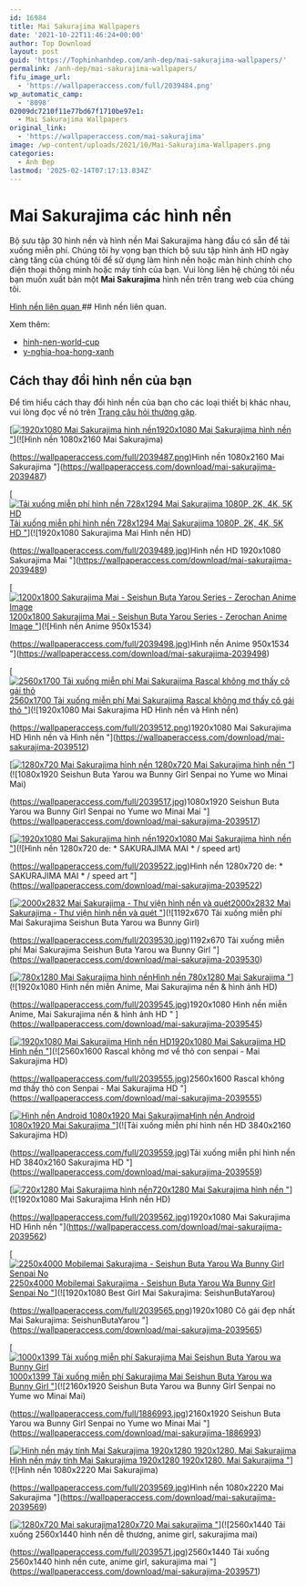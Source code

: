```yaml
---
id: 16984
title: Mai Sakurajima Wallpapers
date: '2021-10-22T11:46:24+00:00'
author: Top Download
layout: post
guid: 'https://Tophinhanhdep.com/anh-dep/mai-sakurajima-wallpapers/'
permalink: /anh-dep/mai-sakurajima-wallpapers/
fifu_image_url:
  - 'https://wallpaperaccess.com/full/2039484.png'
wp_automatic_camp:
  - '8098'
02009dc7210f11e77bd67f1710be97e1:
  - Mai Sakurajima Wallpapers
original_link:
  - 'https://wallpaperaccess.com/mai-sakurajima'
image: /wp-content/uploads/2021/10/Mai-Sakurajima-Wallpapers.png
categories:
  - Ảnh Đẹp
lastmod: '2025-02-14T07:17:13.834Z'
---
```

# Mai Sakurajima các hình nền

Bộ sưu tập 30 hình nền và hình nền Mai Sakurajima hàng đầu có sẵn để tải xuống miễn phí. Chúng tôi hy vọng bạn thích bộ sưu tập hình ảnh HD ngày càng tăng của chúng tôi để sử dụng làm hình nền hoặc màn hình chính cho điện thoại thông minh hoặc máy tính của bạn. Vui lòng liên hệ chúng tôi nếu bạn muốn xuất bản một **Mai Sakurajima** hình nền trên trang web của chúng tôi.

[Hình nền liên quan ](#related) ## Hình nền liên quan.

   
 Xem thêm:

   
- [hinh-nen-world-cup](https://tophinhanhdep.com/hinh-nen-dep/hinh-nen-world-cup/)
- [y-nghia-hoa-hong-xanh](https://tophinhanhdep.com/hoa-hong/y-nghia-hoa-hong-xanh/)

## Cách thay đổi hình nền của bạn

Để tìm hiểu cách thay đổi hình nền của bạn cho các loại thiết bị khác nhau, vui lòng đọc về nó trên [Trang câu hỏi thường gặp](https://tophinhanhdep.com/faq/).

  
[[![1920x1080 Mai Sakurajima hình nền](https://wallpaperaccess.com/full/2039484.png)1920x1080 Mai Sakurajima hình nền "](https://wallpaperaccess.com/download/mai-sakurajima-2039484)](![Hình nền 1080x2160 Mai Sakurajima)

(https://wallpaperaccess.com/full/2039487.png)Hình nền 1080x2160 Mai Sakurajima "](https://wallpaperaccess.com/download/mai-sakurajima-2039487)

[[![Tải xuống miễn phí hình nền 728x1294 Mai Sakurajima 1080P, 2K, 4K, 5K HD](https://wallpaperaccess.com/full/1887142.jpg)Tải xuống miễn phí hình nền 728x1294 Mai Sakurajima 1080P, 2K, 4K, 5K HD "](https://wallpaperaccess.com/download/mai-sakurajima-1887142)](![1920x1080 Sakurajima Mai Hình nền HD)

(https://wallpaperaccess.com/full/2039489.jpg)Hình nền HD 1920x1080 Sakurajima Mai "](https://wallpaperaccess.com/download/mai-sakurajima-2039489)

[[![1200x1800 Sakurajima Mai - Seishun Buta Yarou Series - Zerochan Anime Image](https://wallpaperaccess.com/full/2039490.jpg)1200x1800 Sakurajima Mai - Seishun Buta Yarou Series - Zerochan Anime Image "](https://wallpaperaccess.com/download/mai-sakurajima-2039490)](![Hình nền Anime 950x1534)

(https://wallpaperaccess.com/full/2039498.jpg)Hình nền Anime 950x1534 "](https://wallpaperaccess.com/download/mai-sakurajima-2039498)

[[![2560x1700 Tải xuống miễn phí Mai Sakurajima Rascal không mơ thấy cô gái thỏ](https://wallpaperaccess.com/full/2039503.png)2560x1700 Tải xuống miễn phí Mai Sakurajima Rascal không mơ thấy cô gái thỏ "](https://wallpaperaccess.com/download/mai-sakurajima-2039503)](![1920x1080 Mai Sakurajima HD Hình nền và Hình nền)

(https://wallpaperaccess.com/full/2039512.png)1920x1080 Mai Sakurajima HD Hình nền và Hình nền "](https://wallpaperaccess.com/download/mai-sakurajima-2039512)

[[![1280x720 Mai Sakurajima hình nền](https://wallpaperaccess.com/full/2039514.png) 1280x720 Mai Sakurajima hình nền "](https://wallpaperaccess.com/download/mai-sakurajima-2039514)](![1080x1920 Seishun Buta Yarou wa Bunny Girl Senpai no Yume wo Minai Mai)

(https://wallpaperaccess.com/full/2039517.jpg)1080x1920 Seishun Buta Yarou wa Bunny Girl Senpai no Yume wo Minai Mai "](https://wallpaperaccess.com/download/mai-sakurajima-2039517)

[[![1920x1080 Mai Sakurajima hình nền](https://wallpaperaccess.com/full/2039521.jpg)1920x1080 Mai Sakurajima hình nền "](https://wallpaperaccess.com/download/mai-sakurajima-2039521)](![Hình nền 1280x720 de: * SAKURAJIMA MAI * / speed art)

(https://wallpaperaccess.com/full/2039522.jpg)Hình nền 1280x720 de: \* SAKURAJIMA MAI \* / speed art "](https://wallpaperaccess.com/download/mai-sakurajima-2039522)

[[![2000x2832 Mai Sakurajima - Thư viện hình nền và quét](https://wallpaperaccess.com/full/2039524.jpg)2000x2832 Mai Sakurajima - Thư viện hình nền và quét "](https://wallpaperaccess.com/download/mai-sakurajima-2039524)](![1192x670 Tải xuống miễn phí Mai Sakurajima Seishun Buta Yarou wa Bunny Girl)

(https://wallpaperaccess.com/full/2039530.jpg)1192x670 Tải xuống miễn phí Mai Sakurajima Seishun Buta Yarou wa Bunny Girl "](https://wallpaperaccess.com/download/mai-sakurajima-2039530)

[[![780x1280 Mai Sakurajima hình nền](https://wallpaperaccess.com/full/2039533.jpg)Hình nền 780x1280 Mai Sakurajima "](https://wallpaperaccess.com/download/mai-sakurajima-2039533)](![1920x1080 Hình nền miễn Anime, Mai Sakurajima nền & hình ảnh HD)

(https://wallpaperaccess.com/full/2039545.jpg)1920x1080 Hình nền miễn Anime, Mai Sakurajima nền &amp; hình ảnh HD " ](https://wallpaperaccess.com/download/mai-sakurajima-2039545)

[[![1920x1080 Mai Sakurajima Hình nền HD](https://wallpaperaccess.com/full/2039553.png)1920x1080 Mai Sakurajima HD Hình nền "](https://wallpaperaccess.com/download/mai-sakurajima-2039553)](![2560x1600 Rascal không mơ về thỏ con senpai - Mai Sakurajima HD)

(https://wallpaperaccess.com/full/2039555.jpg)2560x1600 Rascal không mơ thấy thỏ con Senpai - Mai Sakurajima HD "](https://wallpaperaccess.com/download/mai-sakurajima-2039555)

[[![Hình nền Android 1080x1920 Mai Sakurajima](https://wallpaperaccess.com/full/2039557.jpg)Hình nền Android 1080x1920 Mai Sakurajima "](https://wallpaperaccess.com/download/mai-sakurajima-2039557)](![Tải xuống miễn phí hình nền HD 3840x2160 Sakurajima HD)

(https://wallpaperaccess.com/full/2039559.jpg)Tải xuống miễn phí hình nền HD 3840x2160 Sakurajima HD "](https://wallpaperaccess.com/download/mai-sakurajima-2039559)

[[![720x1280 Mai Sakurajima hình nền](https://wallpaperaccess.com/full/2039560.jpg)720x1280 Mai Sakurajima hình nền "](https://wallpaperaccess.com/download/mai-sakurajima-2039560)](![1920x1080 Mai Sakurajima Hình nền HD)

(https://wallpaperaccess.com/full/2039562.jpg)1920x1080 Mai Sakurajima HD Hình nền "](https://wallpaperaccess.com/download/mai-sakurajima-2039562)

[[![2250x4000 Mobilemai Sakurajima - Seishun Buta Yarou Wa Bunny Girl Senpai No](https://wallpaperaccess.com/full/2039564.jpg)2250x4000 Mobilemai Sakurajima - Seishun Buta Yarou Wa Bunny Girl Senpai No "](https://wallpaperaccess.com/download/mai-sakurajima-2039564)](![1920x1080 Best Girl Mai Sakurajima: SeishunButaYarou)

(https://wallpaperaccess.com/full/2039565.png)1920x1080 Cô gái đẹp nhất Mai Sakurajima: SeishunButaYarou "](https://wallpaperaccess.com/download/mai-sakurajima-2039565)

[[![1000x1399 Tải xuống miễn phí Sakurajima Mai Seishun Buta Yarou wa Bunny Girl](https://wallpaperaccess.com/full/2039566.jpg)1000x1399 Tải xuống miễn phí Sakurajima Mai Seishun Buta Yarou wa Bunny Girl "](https://wallpaperaccess.com/download/mai-sakurajima-2039566)](![2160x1920 Seishun Buta Yarou wa Bunny Girl Senpai no Yume wo Minai Mai)

(https://wallpaperaccess.com/full/1886993.jpg)2160x1920 Seishun Buta Yarou wa Bunny Girl Senpai no Yume wo Minai Mai "](https://wallpaperaccess.com/download/mai-sakurajima-1886993)

[[![Hình nền máy tính Mai Sakurajima 1920x1280 1920x1280.  Mai Sakurajima](https://wallpaperaccess.com/full/2039568.jpg)Hình nền máy tính Mai Sakurajima 1920x1280 1920x1280. Mai Sakurajima "](https://wallpaperaccess.com/download/mai-sakurajima-2039568)](![Hình nền 1080x2220 Mai Sakurajima)

(https://wallpaperaccess.com/full/2039569.jpg)Hình nền 1080x2220 Mai Sakurajima "](https://wallpaperaccess.com/download/mai-sakurajima-2039569)

[[![1280x720 Mai sakurajima](https://wallpaperaccess.com/full/2039570.png)1280x720 Mai sakurajima "](https://wallpaperaccess.com/download/mai-sakurajima-2039570)](![2560x1440 Tải xuống 2560x1440 hình nền dễ thương, anime girl, sakurajima mai)

(https://wallpaperaccess.com/full/2039571.jpg)2560x1440 Tải xuống 2560x1440 hình nền cute, anime girl, sakurajima mai "](https://wallpaperaccess.com/download/mai-sakurajima-2039571)

